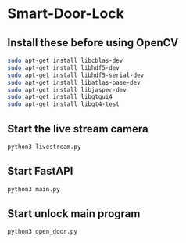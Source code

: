 # Smart-Door-Lock

## Install these before using OpenCV
```bash
sudo apt-get install libcblas-dev
sudo apt-get install libhdf5-dev
sudo apt-get install libhdf5-serial-dev
sudo apt-get install libatlas-base-dev
sudo apt-get install libjasper-dev 
sudo apt-get install libqtgui4 
sudo apt-get install libqt4-test
```

## Start the live stream camera
```bash
python3 livestream.py
```

## Start FastAPI
```bash
python3 main.py
```

## Start unlock main program
```bash
python3 open_door.py
```